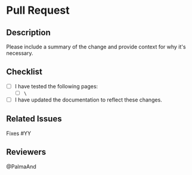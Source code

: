 # Pull Request

## Description

Please include a summary of the change and provide context for why it's necessary.

## Checklist

- [ ] I have tested the following pages:
  - [ ] `\`
- [ ] I have updated the documentation to reflect these changes.

## Related Issues

Fixes #YY

## Reviewers

@PalmaAnd
